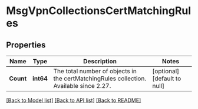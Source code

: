 # MsgVpnCollectionsCertMatchingRules

## Properties
Name | Type | Description | Notes
------------ | ------------- | ------------- | -------------
**Count** | **int64** | The total number of objects in the certMatchingRules collection. Available since 2.27. | [optional] [default to null]

[[Back to Model list]](../README.md#documentation-for-models) [[Back to API list]](../README.md#documentation-for-api-endpoints) [[Back to README]](../README.md)

